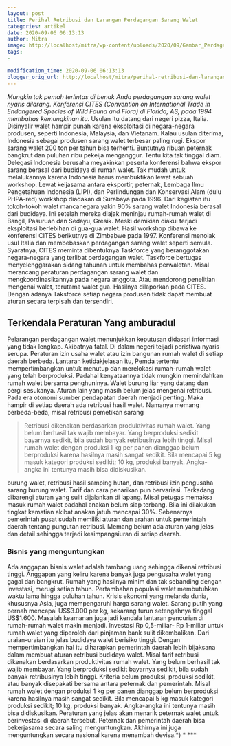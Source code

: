 ```yaml
---
layout: post
title: Perihal Retribusi dan Larangan Perdagangan Sarang Walet
categories: artikel
date: 2020-09-06 06:13:13
author: Mitra
image: http://localhost/mitra/wp-content/uploads/2020/09/Gambar_Perdagangan-Sarang-Walet_1280x719.jpg
tags:
- 

modification_time: 2020-09-06 06:13:13
blogger_orig_url: http://localhost/mitra/perihal-retribusi-dan-larangan.html
---
```


<em>Mungkin tak pemah terlintas di benak Anda perdagangan sarang walet nyaris dilarang. Konferensi CITES (Convention on International Trade in Endangered Species of Wild Fauna and Flora) di Florida, AS, pada 1994 membahas kemungkinan itu.</em>
Usulan itu datang dari negeri pizza, Italia. Disinyalir walet hampir punah karena eksploitasi di negara-negara produsen, seperti Indonesia, Malaysia, dan Vietanam. Kalau usulan diterima, Indonesia sebagai produsen sarang walet terbesar paling rugi. Ekspor sarang walet 200 ton per tahun bisa terhenti. Buntutnya ribuan peternak bangkrut dan puluhan ribu pekeija menganggur.
Tentu kita tak tinggal diam. Delegasi Indonesia berusaha meyakinkan peserta konferensi bahwa ekspor sarang berasal dari budidaya di rumah walet. Tak mudah untuk melalukannya karena Indonesia harus membuktikan lewat sebuah workshop. Lewat keijasama antara eksportir, peternak,
Lembaga Ilmu Pengetahuan Indonesia (LIPI), dan Perlindungan dan Konservasi Alam (dulu PHPA-red) workshop diadakan di Surabaya pada 1996.
Dari kegiatan itu tokoh-tokoh walet mancanegara yakin 90% sarang walet Indonesia berasal dari budidaya. Ini setelah mereka diajak meninjau rumah-rumah walet di Bangil, Pasuruan dan Sedayu, Gresik. Meski demikian diakui terjadi eksploitasi berlebihan di gua-gua walet.
Hasil workshop dibawa ke konferensi CITES berikutnya di Zimbabwe pada 1997. Konferensi menolak usul Italia dan membebaskan perdagangan sarang walet seperti semula. Syaratnya, CITES meminta dibentuknya Taskforce yang beranggotakan negara-negara yang terlibat perdagangan walet.
Taskforce bertugas menyelenggarakan sidang tahunan untuk membahas perwaletan. Misal merancang peraturan perdagangan sarang walet dan mengkoordinasikannya pada negara anggota. Atau mendorong penelitian mengenai walet, terutama walet gua. Hasilnya dilaporkan pada CITES. Dengan adanya Taksforce setiap negara produsen tidak dapat membuat aturan secara terpisah dan tersendiri.
<h2>Terkendala Peraturan Yang amburadul</h2>
Pelarangan perdagangan walet menunjukkan keputusan didasari informasi yang tidak lengkap. Akibatnya fatal. Di dalam negeri teijadi peristiwa nyaris serupa. Peraturan izin usaha walet atau izin bangunan rumah walet di setiap daerah berbeda. Lantaran ketidakjelasan itu, Pemda tertentu mempertimbangkan untuk menutup dan merelokasi rumah-rumah walet yang telah berproduksi. Padahal kenyataannya tidak mungkin memindahkan rumah walet bersama penghuninya. Walet burung liar yang datang dan pergi sesukanya.
Aturan lain yang masih belum jelas mengenai retribusi. Pada era otonomi sumber pendapatan daerah menjadi penting. Maka hampir di setiap daerah ada retribusi hasil walet. Namanya memang berbeda-beda, misal retribusi pemetikan sarang
<blockquote>Retribusi dikenakan berdasarkan produktivitas rumah walet. Yang belum berhasil tak wajib membayar. Yang berproduksi sedikit bayarnya sedikit, bila sudah banyak retribusinya lebih tinggi. Misal rumah walet dengan produksi 1 kg per panen dianggap belum berproduksi karena hasilnya masih sangat sedikit. Bila mencapai 5 kg masuk kategori produksi sedikit; 10 kg, produksi banyak. Angka-angka ini tentunya masih bisa didiskusikan.</blockquote>
burung walet, retribusi hasil samping hutan, dan retribusi izin pengusaha sarang burung walet. Tarif dan cara penarikan pun bervariasi. Terkadang dibarengi aturan yang sulit dijalankan di lapang. Misal petugas memaksa masuk rumah walet padahal anakan belum siap terbang. Bila ini dilakukan tingkat kematian akibat anakan jatuh mencapai 30%.
Sebenarnya pemerintah pusat sudah memiliki aturan dan arahan untuk pemerintah daerah tentang pungutan retribusi. Memang belum ada aturan yang jelas dan detail sehingga terjadi kesimpangsiuran di setiap daerah.
<h3>Bisnis yang menguntungkan</h3>
Ada anggapan bisnis walet adalah tambang uang sehingga dikenai retribusi tinggi. Anggapan yang keliru karena banyak juga pengusaha walet yang gagal dan bangkrut. Rumah yang hasilnya minim dan tak sebanding dengan investasi, merugi setiap tahun. Pertambahan populasi walet membutuhkan waktu lama hingga puluhan tahun. Krisis ekonomi yang melanda dunia, khususnya Asia, juga mempengaruhi harga sarang walet. Sarang putih yang pernah mencapai US$3.000 per kg, sekarang turun setengahnya tinggal US$1.600.
Masalah keamanan juga jadi kendala lantaran pencurian di rumah-rumah walet makin menjadi. Investasi Rp 0,5-miliar- Rp  1-miliar untuk rumah walet yang diperoleh dari pinjaman bank sulit dikembalikan. Dari uraian-uraian itu jelas budidaya walet berisiko tinggi.
Dengan mempertimbangkan hal itu diharapkan pemerintah daerah lebih bijaksana dalam membuat aturan retribusi budidaya walet. Misal tarif retribusi dikenakan berdasarkan produktivitas rumah walet. Yang belum berhasil tak wajib membayar. Yang berproduksi sedikit bayarnya sedikit, bila sudah banyak retribusinya lebih tinggi.
Kriteria belum produksi, produksi sedikit, atau banyak disepakati bersama antara peternak dan pemerintah. Misal rumah walet dengan produksi 1 kg per panen dianggap belum berproduksi karena hasilnya masih sangat sedikit. Bila mencapai 5 kg masuk kategori produksi sedikit; 10 kg, produksi banyak. Angka-angka ini tentunya masih bisa didiskusikan.
Peraturan yang jelas akan menarik peternak walet untuk berinvestasi di daerah tersebut. Peternak dan pemerintah daerah bisa bekerjasama secara saling menguntungkan. Akhirnya ini juga menguntungkan secara nasional karena menambah devisa.*) * ***
